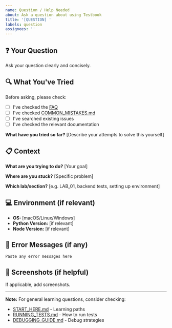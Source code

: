 ```yaml
---
name: Question / Help Needed
about: Ask a question about using Testbook
title: '[QUESTION] '
labels: question
assignees: ''
---
```


## ❓ Your Question

Ask your question clearly and concisely.

## 🔍 What You've Tried

Before asking, please check:
- [ ] I've checked the [FAQ](../FAQ.md)
- [ ] I've checked [COMMON_MISTAKES.md](../docs/course/COMMON_MISTAKES.md)
- [ ] I've searched existing issues
- [ ] I've checked the relevant documentation

**What have you tried so far?**
[Describe your attempts to solve this yourself]

## 📋 Context

**What are you trying to do?**
[Your goal]

**Where are you stuck?**
[Specific problem]

**Which lab/section?**
[e.g. LAB_01, backend tests, setting up environment]

## 💻 Environment (if relevant)

- **OS:** [macOS/Linux/Windows]
- **Python Version:** [if relevant]
- **Node Version:** [if relevant]

## 📝 Error Messages (if any)

```
Paste any error messages here
```

## 📸 Screenshots (if helpful)

If applicable, add screenshots.

---

**Note:** For general learning questions, consider checking:
- [START_HERE.md](../START_HERE.md) - Learning paths
- [RUNNING_TESTS.md](../docs/guides/RUNNING_TESTS.md) - How to run tests
- [DEBUGGING_GUIDE.md](../docs/reference/DEBUGGING_GUIDE.md) - Debug strategies

